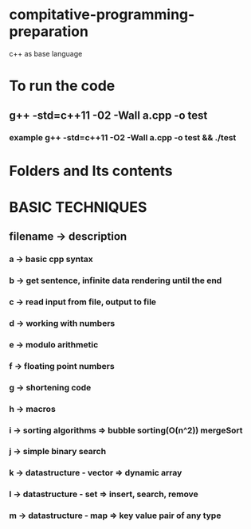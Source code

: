 # compitative-programming-preparation
c++ as base language



# To run the code
## g++ -std=c++11 -02 -Wall a.cpp -o test
### example g++ -std=c++11 -O2 -Wall a.cpp -o test && ./test

# Folders and Its contents

# BASIC TECHNIQUES
##  filename -> description
### a -> basic cpp syntax
### b -> get sentence, infinite data rendering until the end
### c -> read input from file, output to file
### d -> working with numbers
### e -> modulo arithmetic
### f -> floating point numbers
### g -> shortening code
### h -> macros
### i -> sorting algorithms => bubble sorting(O(n^2)) mergeSort 
### j -> simple binary search
### k -> datastructure - vector => dynamic array
### l -> datastructure - set => insert, search, remove
### m -> datastructure - map => key value pair of any type